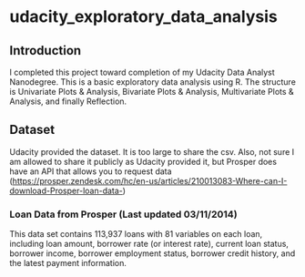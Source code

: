 # udacity_exploratory_data_analysis

## Introduction
I completed this project toward completion of my Udacity Data Analyst Nanodegree. This is a basic exploratory data analysis using R. The structure is Univariate Plots & Analysis, Bivariate Plots & Analysis, Multivariate Plots & Analysis, and finally Reflection.

## Dataset
Udacity provided the dataset. It is too large to share the csv. Also, not sure I am allowed to share it publicly as Udacity provided it, but Prosper does have an API that allows you to request data (https://prosper.zendesk.com/hc/en-us/articles/210013083-Where-can-I-download-Prosper-loan-data-)

### Loan Data from Prosper (Last updated 03/11/2014)
This data set contains 113,937 loans with 81 variables on each loan, including loan amount, borrower rate (or interest rate), current loan status, borrower income, borrower employment status, borrower credit history, and the latest payment information.

